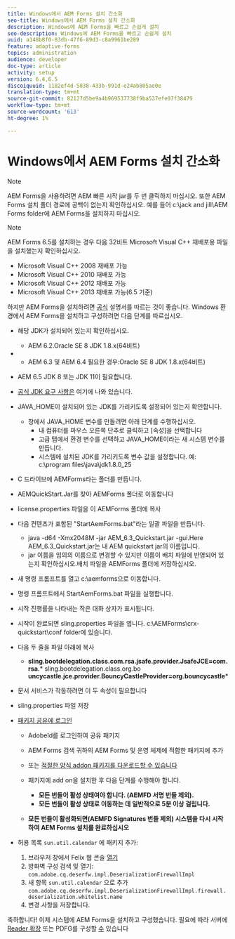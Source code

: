 ```yaml
---
title: Windows에서 AEM Forms 설치 간소화
seo-title: Windows에서 AEM Forms 설치 간소화
description: Windows에 AEM Forms을 빠르고 손쉽게 설치
seo-description: Windows에 AEM Forms을 빠르고 손쉽게 설치
uuid: a148b8f0-83db-47f6-89d3-c8a9961be289
feature: adaptive-forms
topics: administration
audience: developer
doc-type: article
activity: setup
version: 6.4,6.5
discoiquuid: 1182ef4d-5838-433b-991d-e24ab805ae0e
translation-type: tm+mt
source-git-commit: 82127d5be9a4b969537738f9ba537efe07f38479
workflow-type: tm+mt
source-wordcount: '613'
ht-degree: 1%

---
```


# Windows에서 AEM Forms 설치 간소화

>[!NOTE]
>AEM Forms을 사용하려면 AEM 빠른 시작 jar를 두 번 클릭하지 마십시오.
>또한 AEM Forms 설치 폴더 경로에 공백이 없는지 확인하십시오.
>예를 들어 c:\jack and jill\AEM Forms folder에 AEM Forms을 설치하지 마십시오.

>[!NOTE]
AEM Forms 6.5를 설치하는 경우 다음 32비트 Microsoft Visual C++ 재배포용 파일을 설치했는지 확인하십시오.

* Microsoft Visual C++ 2008 재배포 가능
* Microsoft Visual C++ 2010 재배포 가능
* Microsoft Visual C++ 2012 재배포 가능
* Microsoft Visual C++ 2013 재배포 가능(6.5 기준)

하지만 AEM Forms을 설치하려면 [공식](https://helpx.adobe.com/experience-manager/6-3/forms/using/installing-configuring-aem-forms-osgi.html) 설명서를 따르는 것이 좋습니다. Windows 환경에서 AEM Forms을 설치하고 구성하려면 다음 단계를 따르십시오.

* 해당 JDK가 설치되어 있는지 확인하십시오.
   * AEM 6.2.Oracle SE 8 JDK 1.8.x(64비트)
* 
   * AEM 6.3 및 AEM 6.4 필요한 경우:Oracle SE 8 JDK 1.8.x(64비트)
* AEM 6.5 JDK 8 또는 JDK 11이 필요합니다.
* [공식 JDK 요구 사항은](https://helpx.adobe.com/experience-manager/6-3/sites/deploying/using/technical-requirements.html) 여기에 나와 있습니다.
* JAVA_HOME이 설치되어 있는 JDK를 가리키도록 설정되어 있는지 확인합니다.
   * 창에서 JAVA_HOME 변수를 만들려면 아래 단계를 수행하십시오.
      * 내 컴퓨터를 마우스 오른쪽 단추로 클릭하고 [속성]을 선택합니다
      * 고급 탭에서 환경 변수를 선택하고 JAVA_HOME이라는 새 시스템 변수를 만듭니다.
      * 시스템에 설치된 JDK를 가리키도록 변수 값을 설정합니다. 예: c:\program files\java\jdk1.8.0_25

* C 드라이브에 AEMForms라는 폴더를 만듭니다.
* AEMQuickStart.Jar를 찾아 AEMForms 폴더로 이동합니다
* license.properties 파일을 이 AEMForms 폴더에 복사
* 다음 컨텐츠가 포함된 &quot;StartAemForms.bat&quot;라는 일괄 파일을 만듭니다.
   * java -d64 -Xmx2048M -jar AEM_6.3_Quickstart.jar -gui.Here AEM_6.3_Quickstart.jar는 내 AEM quickstart jar의 이름입니다.
   * jar 이름을 임의의 이름으로 변경할 수 있지만 이름이 배치 파일에 반영되어 있는지 확인하십시오.배치 파일을 AEMForms 폴더에 저장하십시오.

* 새 명령 프롬프트를 열고 c:\aemforms으로 이동합니다.

* 명령 프롬프트에서 StartAemForms.bat 파일을 실행합니다.

* 시작 진행률을 나타내는 작은 대화 상자가 표시됩니다.

* 시작이 완료되면 sling.properties 파일을 엽니다. c:\AEMForms\crx-quickstart\conf folder에 있습니다.

* 다음 두 줄을 파일 아래에 복사
   * **sling.bootdelegation.class.com.rsa.jsafe.provider.JsafeJCE=com.rsa.*** sling.bootdelegation.class.org.bo **uncycastle.jce.provider.BouncyCastleProvider=org.bouncycastle***
* 문서 서비스가 작동하려면 이 두 속성이 필요합니다
* sling.properties 파일 저장

* [패키지 공유에 로그인](http://localhost:4502/crx/packageshare/login.html)

   * AdobeId를 로그인하여 공유 패키지
   * AEM Forms 검색 귀하의 AEM Forms 및 운영 체제에 적합한 패키지에 추가
   * 또는 [적절한 양식 addon 패키지를 다운로드할 수 있습니다](https://helpx.adobe.com/kr/aem-forms/kb/aem-forms-releases.html)
   * 패키지에 add on을 설치한 후 다음 단계를 수행해야 합니다.

      * **모든 번들이 활성 상태여야 합니다. (AEMFD 서명 번들 제외).**
      * **모든 번들이 활성 상태로 이동하는 데 일반적으로 5분 이상 걸립니다.**
   * **모든 번들이 활성화되면(AEMFD Signatures 번들 제외) 시스템을 다시 시작하여 AEM Forms 설치를 완료하십시오**


* 허용 목록 `sun.util.calendar` 에 패키지 추가:

   1. 브라우저 창에서 Felix 웹 콘솔 [열기](http://localhost:4502/system/console/configMgr)
   2. 방화벽 구성 검색 및 열기: `com.adobe.cq.deserfw.impl.DeserializationFirewallImpl`
   3. 새 항목 `sun.util.calendar` 으로 추가 `com.adobe.cq.deserfw.impl.DeserializationFirewallImpl.firewall.deserialization.whitelist.name`
   4. 변경 사항을 저장합니다.

축하합니다! 이제 시스템에 AEM Forms을 설치하고 구성했습니다.
필요에 따라 서버에 [Reader 확장](https://helpx.adobe.com/experience-manager/6-3/forms/using/configuring-document-services.html) 또는 PDFG를 구성할 [ 수](https://helpx.adobe.com/experience-manager/6-3/forms/using/install-configure-pdf-generator.html) 있습니다
